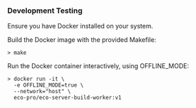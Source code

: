 ### Development Testing

Ensure you have Docker installed on your system.

Build the Docker image with the provided Makefile:

    > make

Run the Docker container interactively, using OFFLINE_MODE:

    > docker run -it \
      -e OFFLINE_MODE=true \
      --network="host" \
      eco-pro/eco-server-build-worker:v1
